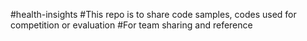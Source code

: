#health-insights
#This repo is to share code samples, codes used for competition or evaluation
#For team sharing and reference 
